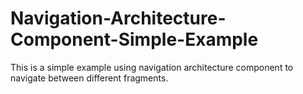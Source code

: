 # Navigation-Architecture-Component-Simple-Example
This is a simple example using navigation architecture component to navigate between different fragments.

